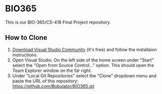 # BIO365

This is our BIO-365/CS-418 Final Project repository.

## How to Clone

1. [Download Visual Studio Community](https://www.visualstudio.com/free-developer-offers/) (it's free) and follow the installaion instructions.
2. Open Visual Studio. On the left side of the home screen under "Start" select the "Open from Source Control..." option. This should open the Team Explorer window on the far right.
3. Under "Local Git Repositories" select the "Clone" dropdown menu and paste the URL of this repository: https://github.com/Bobulator/BIO365.git


